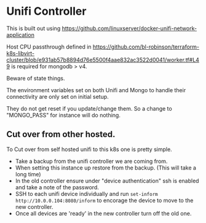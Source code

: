 # Unifi Controller

This is built out using https://github.com/linuxserver/docker-unifi-network-application

Host CPU passthrough defined in https://github.com/bl-robinson/terraform-k8s-libvirt-cluster/blob/e931ab57b8894d76e5500f4aae832ac3522d0041/worker.tf#L49 is required for mongodb > v4.

Beware of state things.

The environment variables set on both Unifi and Mongo to handle their connectivity are only set on initial setup.

They do not get reset if you update/change them. So a change to "MONGO_PASS" for instance will do nothing.

## Cut over from other hosted.

To Cut over from self hosted unifi to this k8s one is pretty simple.

- Take a backup from the unifi controller we are coming from.
- When setting this instance up restore from the backup. (This will take a long time)
- In the old controller ensure under "device authentication" ssh is enabled and take a note of the password.
- SSH to each unifi device individually and run `set-inform http://10.0.0.104:8080/inform` to encorage the device to move to the new controller.
- Once all devices are 'ready' in the new controller turn off the old one.
